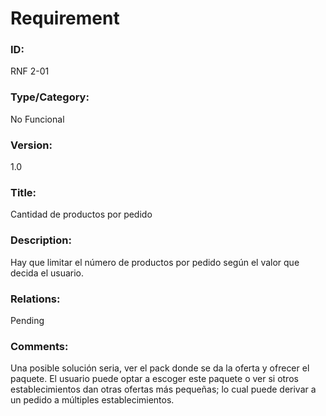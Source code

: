 # Requirement

### ID:

RNF 2-01

### Type/Category:

No Funcional

### Version:

1.0

### Title:

Cantidad de productos por pedido

### Description:

Hay que limitar el número de productos por pedido según el valor que decida el usuario.

### Relations:

Pending

### Comments:

Una posible solución seria, ver el pack donde se da la oferta y ofrecer el paquete. El usuario puede optar a escoger este paquete o ver si otros establecimientos dan otras ofertas más pequeñas; lo cual puede derivar a un pedido a múltiples establecimientos.
